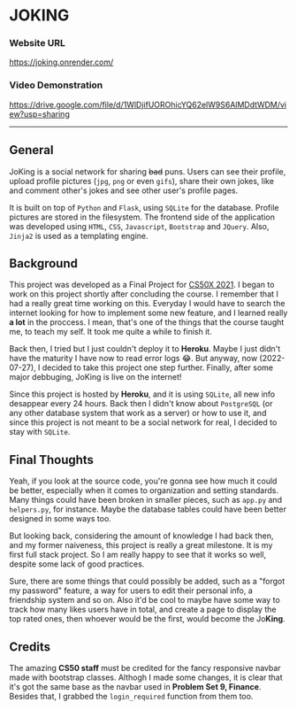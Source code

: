# JOKING

### Website URL

https://joking.onrender.com/

### Video Demonstration

https://drive.google.com/file/d/1WlDjifUOROhicYQ62elW9S6AlMDdtWDM/view?usp=sharing

---

## General

JoKing is a social network for sharing <s>bad</s> puns. Users can see their profile, upload profile pictures (`jpg`, `png` or even `gifs`), share their own jokes, like and comment other's jokes and see other user's profile pages.

It is built on top of `Python` and `Flask`, using `SQLite` for the database. Profile pictures are stored in the filesystem. The frontend side of the application was developed using `HTML`, `CSS`, `Javascript`, `Bootstrap` and `JQuery`. Also, `Jinja2` is used as a templating engine.

## Background

This project was developed as a Final Project for [CS50X 2021](https://cs50.harvard.edu/x/2021/). I began to work on this project shortly after concluding the course. I remember that I had a really great time working on this. Everyday I would have to search the internet looking for how to implement some new feature, and I learned really **a lot** in the proccess. I mean, that's one of the things that the course taught me, to teach my self. It took me quite a while to finish it.

Back then, I tried but I just couldn't deploy it to **Heroku**. Maybe I just didn't have the maturity I have now to read error logs :joy:. But anyway, now (2022-07-27), I decided to take this project one step further. Finally, after some major debbuging, JoKing is live on the internet!

Since this project is hosted by **Heroku**, and it is using `SQLite`, all new info desappear every 24 hours. Back then I didn't know about `PostgreSQL` (or any other database system that work as a server) or how to use it, and since this project is not meant to be a social network for real, I decided to stay with `SQLite`.

## Final Thoughts

Yeah, if you look at the source code, you're gonna see how much it could be better, especially when it comes to organization and setting standards. Many things could have been broken in smaller pieces, such as `app.py` and `helpers.py`, for instance. Maybe the database tables could have been better designed in some ways too. 

But looking back, considering the amount of knowledge I had back then, and my former naiveness, this project is really a great milestone. It is my first full stack project. So I am really happy to see that it works so well, despite some lack of good practices.

Sure, there are some things that could possibly be added, such as a "forgot my password" feature, a way for users to edit their personal info, a friendship system and so on. Also it'd be cool to maybe have some way to track how many likes users have in total, and create a page to display the top rated ones, then whoever would be the first, would become the Jo**King**.

## Credits

The amazing **CS50 staff** must be credited for the fancy responsive navbar made with bootstrap classes. Althogh I made some changes, it is clear that it's got the same base as the navbar used in **Problem Set 9, Finance**. Besides that, I grabbed the `login_required` function from them too.
